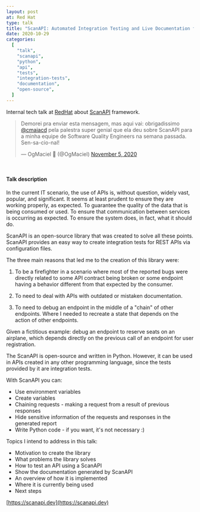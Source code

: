 ```yaml
---
layout: post
at: Red Hat
type: talk
title: "ScanAPI: Automated Integration Testing and Live Documentation for your API"
date: 2020-10-29
categories:
  [
    "talk",
    "scanapi",
    "python",
    "api",
    "tests",
    "integration-tests",
    "documentation",
    "open-source",
  ]
---
```


Internal tech talk at [RedHat](https://www.redhat.com/pt-br) about [ScanAPI](https://scanapi.dev) framework.

<script async class="speakerdeck-embed" data-id="a40377f817f645a095c70e3e13e1f576" data-ratio="1.77777777777778" src="//speakerdeck.com/assets/embed.js"></script>

<blockquote class="twitter-tweet"><p lang="pt" dir="ltr">Demorei pra enviar esta mensagem, mas aqui vai: obrigadissimo <a href="https://twitter.com/cmaiacd?ref_src=twsrc%5Etfw">@cmaiacd</a> pela palestra super genial que ela deu sobre ScanAPI para a minha equipe de Software Quality Engineers na semana passada. Sen-sa-cio-nal!</p>&mdash; OgMaciel 🗽 (@OgMaciel) <a href="https://twitter.com/OgMaciel/status/1324474265295609857?ref_src=twsrc%5Etfw">November 5, 2020</a></blockquote> <script async src="https://platform.twitter.com/widgets.js" charset="utf-8"></script>

<br>

#### Talk description

In the current IT scenario, the use of APIs is, without question, widely vast, popular, and significant. It seems at least prudent to ensure they are working properly, as expected. To guarantee the quality of the data that is being consumed or used. To ensure that communication between services is occurring as expected. To ensure the system does, in fact, what it should do.

ScanAPI is an open-source library that was created to solve all these points. ScanAPI provides an easy way to create integration tests for REST APIs via configuration files.

The three main reasons that led me to the creation of this library were:

1. To be a firefighter in a scenario where most of the reported bugs were directly related to some API contract being broken or some endpoint having a behavior different from that expected by the consumer.

2. To need to deal with APIs with outdated or mistaken documentation.

3. To need to debug an endpoint in the middle of a "chain" of other endpoints. Where I needed to recreate a state that depends on the action of other endpoints.

Given a fictitious example: debug an endpoint to reserve seats on an airplane, which depends directly on the previous call of an endpoint for user registration.

The ScanAPI is open-source and written in Python. However, it can be used in APIs created in any other programming language, since the tests provided by it are integration tests.

With ScanAPI you can:

- Use environment variables
- Create variables
- Chaining requests - making a request from a result of previous responses
- Hide sensitive information of the requests and responses in the generated report
- Write Python code - if you want, it's not necessary :)

Topics I intend to address in this talk:

- Motivation to create the library
- What problems the library solves
- How to test an API using a ScanAPI
- Show the documentation generated by ScanAPI
- An overview of how it is implemented
- Where it is currently being used
- Next steps

[https://scanapi.dev](https://scanapi.dev)
